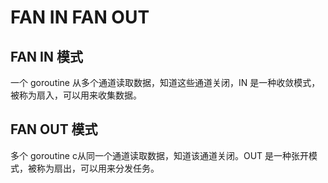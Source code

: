# FAN IN FAN OUT

## FAN IN 模式
一个 goroutine 从多个通道读取数据，知道这些通道关闭，IN 是一种收敛模式，被称为扇入，可以用来收集数据。

## FAN OUT 模式
多个 goroutine c从同一个通道读取数据，知道该通道关闭。OUT 是一种张开模式，被称为扇出，可以用来分发任务。